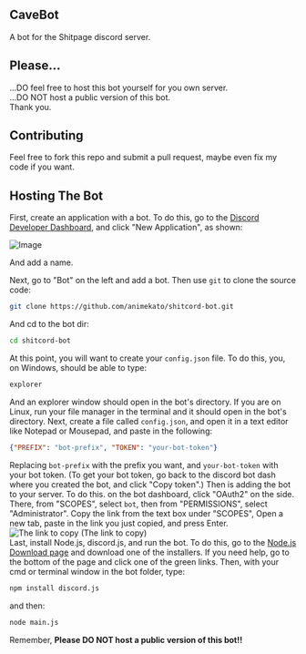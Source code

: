 
## CaveBot
A bot for the Shitpage discord server.

## Please...
...DO feel free to host this bot yourself for you own server.\
...DO NOT host a public version of this bot.\
Thank you.

## Contributing
Feel free to fork this repo and submit a pull request, maybe even fix my code if you want.

## Hosting The Bot
First, create an application with a bot. To do this, go to the [Discord Developer Dashboard](https://discord.com/developers/applications), and click "New Application", as shown: 

![Image](https://imgur.com/AcIlxMsl.png)

And add a name.

Next, go to "Bot" on the left and add a bot. Then use `git` to clone the source code:
```bash
git clone https://github.com/animekato/shitcord-bot.git
```
And cd to the bot dir:
```bash
cd shitcord-bot
```
At this point, you will want to create your `config.json` file. To do this, you, on Windows, should be able to type:
```cmd
explorer
```
And an explorer window should open in the bot's directory. If you are on Linux, run your file manager in the terminal and it should open in the bot's directory. Next, create a file called `config.json`, and open it in a text editor like Notepad or Mousepad, and paste in the following:
```json
{"PREFIX": "bot-prefix", "TOKEN": "your-bot-token"}
```
Replacing `bot-prefix` with the prefix you want, and `your-bot-token` with your bot token. (To get your bot token, go back to the discord bot dash where you created the bot, and click "Copy token".)
Then is adding the bot to your server. To do this. on the bot dashboard, click "OAuth2" on the side. There, from "SCOPES", select `bot`, then from "PERMISSIONS", select "Administrator". Copy the link from the text box under "SCOPES", Open a new tab, paste in the link you just copied, and press Enter.
![The link to copy](https://imgur.com/zDw2maTl.png) 
(The link to copy)\
Last, install Node.js, discord.js, and run the bot. To do this, go to the [Node.js Download page](https://nodejs.org/en/download/) and download one of the installers. If you need help, go to the bottom of the page and click one of the green links. Then, with your cmd or terminal window in the bot folder, type:
```bash
npm install discord.js
```
and then:
```bash
node main.js
```
Remember, **Please DO NOT host a public version of this bot!!**
